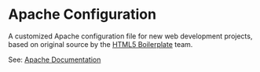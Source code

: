 # Apache Configuration

A customized Apache configuration file for new web development projects, based
on original source by the
[HTML5 Boilerplate](https://github.com/h5bp/html5-boilerplate) team.

See: [Apache Documentation](https://httpd.apache.org/docs/current/howto/htaccess.html)
